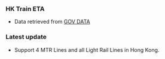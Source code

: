 ### HK Train ETA
- Data retrieved from [GOV DATA](https://data.gov.hk/en-data/dataset/mtr-data2-nexttrain-data) 
### Latest update
- Support 4 MTR Lines and all Light Rail Lines in Hong Kong. 